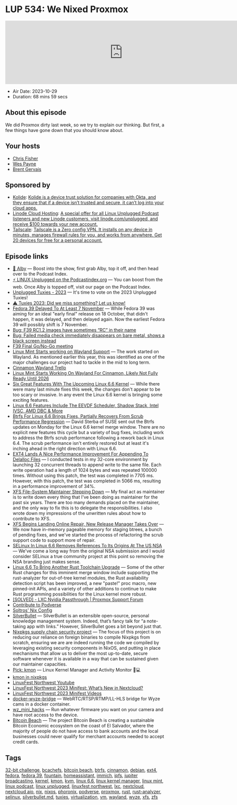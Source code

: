# LUP 534: We Nixed Proxmox

<iframe src="https://player.fireside.fm/v2/RUkczH-V+8icC9VLj?theme=dark" width="740" height="200" frameborder="0" scrolling="no"></iframe>

* Air Date: 2023-10-29
* Duration: 68 mins 59 secs

## About this episode

We did Proxmox dirty last week, so we try to explain our thinking. But first, a few things have gone down that you should know about.

## Your hosts
* [Chris Fisher](https://linuxunplugged.com/hosts/chrislas)
* [Wes Payne](https://linuxunplugged.com/hosts/wes)
* [Brent Gervais](https://linuxunplugged.com/hosts/brent)

## Sponsored by

  * [Kolide](https://kolide.com/unplugged): [Kolide is a device trust solution for companies with Okta, and they ensure that if a device isn’t trusted and secure, it can’t log into your cloud apps.](https://kolide.com/unplugged)
  * [Linode Cloud Hosting](https://linode.com/unplugged): [A special offer for all Linux Unplugged Podcast listeners and new Linode customers, visit linode.com/unplugged, and receive $100 towards your new account. ](https://linode.com/unplugged)
  * [Tailscale](http://tailscale.com/): [Tailscale is a Zero config VPN. It installs on any device in minutes, manages firewall rules for you, and works from anywhere. Get 20 devices for free for a personal account. ](http://tailscale.com/)



## Episode links

  * [🎉 Alby](https://getalby.com/ "🎉 Alby") — Boost into the show, first grab Alby, top it off, and then head over to the Podcast Index.
  * [⚡️ LINUX Unplugged on the Podcastindex.org](https://podcastindex.org/podcast/575694 "⚡️ LINUX Unplugged on the Podcastindex.org") — You can boost from the web. Once Alby is topped off, visit our page on the Podcast Index.
  * [Unplugged Tuxies - 2023](http://tuxies.party/ "Unplugged Tuxies - 2023") — It's time to vote on the 2023 Unplugged Tuxies!
  * [⚠️ Tuxies 2023: Did we miss something? Let us know!](https://nextcloud.tuxies.party/apps/forms/J9HiKYa2zwjsiPHy "⚠️ Tuxies 2023: Did we miss something? Let us know!")
  * [Fedora 39 Delayed To At Least 7 November](https://www.phoronix.com/news/Fedora-39-Delayed-To-7-Nov "Fedora 39 Delayed To At Least 7 November") — While Fedora 39 was aiming for an ideal "early final" release on 18 October, that didn't happen, it was delayed, and then delayed again. Now the earliest Fedora 39 will possibly shift is 7 November.
  * [Bug: F39 RC1.2 images have sometimes “RC” in their name](https://bugzilla.redhat.com/show_bug.cgi?id=2246385 "Bug: F39 RC1.2 images have sometimes “RC” in their name")
  * [Bug: Failed media check immediately disappears on bare metal, shows a black screen instead](https://bugzilla.redhat.com/show_bug.cgi?id=2246410 "Bug: Failed media check immediately disappears on bare metal, shows a black screen instead")
  * [F39 Final Go/No-Go meeting](https://meetbot-raw.fedoraproject.org/fedora-meeting/2023-10-26/f39-final-go_no_go-meeting.2023-10-26-17.00.html "F39 Final Go/No-Go meeting")
  * [Linux Mint Starts working on Wayland Support](https://blog.linuxmint.com/?p=4591 "Linux Mint Starts working on Wayland Support") — The work started on Wayland. As mentioned earlier this year, this was identified as one of the major challenges our project had to tackle in the mid to long term.
  * [Cinnamon Wayland Trello](https://trello.com/b/HHs01Pab/cinnamon-wayland "Cinnamon Wayland Trello")
  * [Linux Mint Starts Working On Wayland For Cinnamon, Likely Not Fully Ready Until 2026](https://www.phoronix.com/news/Linux-Mint-Wayland-Progress "Linux Mint Starts Working On Wayland For Cinnamon, Likely Not Fully Ready Until 2026")
  * [Six Great Features With The Upcoming Linux 6.6 Kernel](https://www.phoronix.com/news/Linux-6.6-Great-Features "Six Great Features With The Upcoming Linux 6.6 Kernel") — While there were many last minute fixes this week, the changes don't appear to be too scary or invasive. In any event the Linux 6.6 kernel is bringing some exciting features.
  * [Linux 6.6 Features Include The EEVDF Scheduler, Shadow Stack, Intel IVSC, AMD DBC & More](https://www.phoronix.com/review/linux-66-features "Linux 6.6 Features Include The EEVDF Scheduler, Shadow Stack, Intel IVSC, AMD DBC & More")
  * [Btrfs For Linux 6.6 Brings Fixes, Partially Recovers From Scrub Performance Regression](https://www.phoronix.com/news/Btrfs-Linux-6.6 "Btrfs For Linux 6.6 Brings Fixes, Partially Recovers From Scrub Performance Regression") — David Sterba of SUSE sent out the Btrfs updates on Monday for the Linux 6.6 kernel merge window. There are no explicit new features this cycle but a variety of bug fixes, including work to address the Btrfs scrub performance following a rework back in Linux 6.4. The scrub performance isn't entirely restored but at least it's inching ahead in the right direction with Linux 6.6.
  * [EXT4 Lands A Nice Performance Improvement For Appending To Delalloc Files](https://www.phoronix.com/news/Linux-6.6-EXT4 "EXT4 Lands A Nice Performance Improvement For Appending To Delalloc Files") — I conducted tests in my 32-core environment by launching 32 concurrent threads to append write to the same file. Each write operation had a length of 1024 bytes and was repeated 100000 times. Without using this patch, the test was completed in 7705 ms. However, with this patch, the test was completed in 5066 ms, resulting in a performance improvement of 34%.
  * [XFS File-System Maintainer Stepping Down](https://www.phoronix.com/news/XFS-Maintainer-Steps-Down "XFS File-System Maintainer Stepping Down") — My final act as maintainer is to write down every thing that I've been doing as maintainer for the past six years. There are too many demands placed on the maintainer, and the only way to fix this is to delegate the responsibilities. I also wrote down my impressions of the unwritten rules about how to contribute to XFS.
  * [XFS Begins Landing Online Repair, New Release Manager Takes Over](https://www.phoronix.com/news/Linux-6.6-XFS "XFS Begins Landing Online Repair, New Release Manager Takes Over") — We now have in-memory pageable memory for staging btrees, a bunch of pending fixes, and we've started the process of refactoring the scrub support code to support more of repair.
  * [SELinux In Linux 6.6 Removes References To Its Origins At The US NSA](https://www.phoronix.com/news/SELinux-Drops-NSA-References "SELinux In Linux 6.6 Removes References To Its Origins At The US NSA") — We've come a long way from the original NSA submission and I would consider SELinux a true community project at this point so removing the NSA branding just makes sense.
  * [Linux 6.6 To Bring Another Rust Toolchain Upgrade](https://www.phoronix.com/news/Linux-6.6-Rust-Changes "Linux 6.6 To Bring Another Rust Toolchain Upgrade") — Some of the other Rust changes for this imminent merge window include supporting the rust-analyzer for out-of-tree kernel modules, the Rust availability detection script has been improved, a new "paste!" proc macro, new pinned-init APIs, and a variety of other additions to continue to make Rust programming possibilities for the Linux kernel more robust.
  * [[SOLVED] - LXC Nvidia Passthrough | Proxmox Support Forum](https://forum.proxmox.com/threads/lxc-nvidia-passthrough.131929/ "\[SOLVED\] - LXC Nvidia Passthrough | Proxmox Support Forum")
  * [Contribute to Podverse](https://podverse.fm/contribute "Contribute to Podverse")
  * [Soltros' Nix Config](https://github.com/soltros/nixconfigs/blob/main/desktop/configuration.nix "Soltros' Nix Config")
  * [SilverBullet](https://silverbullet.md/ "SilverBullet") — SilverBullet is an extensible open-source, personal knowledge management system. Indeed, that’s fancy talk for “a note-taking app with links.” However, SilverBullet goes a bit beyond just that.
  * [Nixpkgs supply chain security project](https://discourse.nixos.org/t/nixpkgs-supply-chain-security-project/34345 "Nixpkgs supply chain security project") — The focus of this project is on reducing our reliance on foreign binaries to compile Nixpkgs from scratch, ensuring we are are indeed running the code we compiled by leveraging existing security components in NixOS, and putting in place mechanisms that allow us to deliver the most up-to-date, secure software whenever it is available in a way that can be sustained given our maintainer capacities.
  * [Pick: kmon](https://github.com/orhun/kmon "Pick: kmon") — Linux Kernel Manager and Activity Monitor 🐧💻
  * [kmon in nixpkgs](https://search.nixos.org/packages?channel=23.05&show=kmon&from=0&size=50&sort=relevance&type=packages&query=kmon "kmon in nixpkgs")
  * [LinuxFest Northwest Youtube](https://www.youtube.com/@LinuxFestNorthwest/videos "LinuxFest Northwest Youtube")
  * [LinuxFest Northwest 2023 Minifest: What’s New in Nextcloud?](https://www.youtube.com/watch?v=e9SXwA3Q8dc "LinuxFest Northwest 2023 Minifest: What’s New in Nextcloud?")
  * [LinuxFest Northwest 2023 Minifest Videos](https://www.youtube.com/playlist?list=PLjDc7gDlIAST09nqYxYxpn_VdQPVzyAcs "LinuxFest Northwest 2023 Minifest Videos")
  * [docker-wyze-bridge](https://github.com/mrlt8/docker-wyze-bridge "docker-wyze-bridge") — WebRTC/RTSP/RTMP/LL-HLS bridge for Wyze cams in a docker container.
  * [wz_mini_hacks](https://github.com/gtxaspec/wz_mini_hacks "wz_mini_hacks") — Run whatever firmware you want on your camera and have root access to the device.
  * [Bitcoin Beach](https://www.bitcoinbeach.com/ "Bitcoin Beach") — The project Bitcoin Beach is creating a sustainable Bitcoin Economic ecosystem on the coast of El Salvador, where the majority of people do not have access to bank accounts and the local businesses could never qualify for merchant accounts needed to accept credit cards.



## Tags

[32-bit challenge](https://linuxunplugged.com/tags/32-bit%20challenge), [bcachefs](https://linuxunplugged.com/tags/bcachefs), [bitcoin beach](https://linuxunplugged.com/tags/bitcoin%20beach), [btrfs](https://linuxunplugged.com/tags/btrfs), [cinnamon](https://linuxunplugged.com/tags/cinnamon), [debian](https://linuxunplugged.com/tags/debian), [ext4](https://linuxunplugged.com/tags/ext4), [fedora](https://linuxunplugged.com/tags/fedora), [fedora 39](https://linuxunplugged.com/tags/fedora%2039), [fountain](https://linuxunplugged.com/tags/fountain), [homeassistant](https://linuxunplugged.com/tags/homeassistant), [immich](https://linuxunplugged.com/tags/immich), [ipfs](https://linuxunplugged.com/tags/ipfs), [jupiter broadcasting](https://linuxunplugged.com/tags/jupiter%20broadcasting), [kernel](https://linuxunplugged.com/tags/kernel), [kmon](https://linuxunplugged.com/tags/kmon), [kvm](https://linuxunplugged.com/tags/kvm), [linux 6.6](https://linuxunplugged.com/tags/linux%206.6), [linux kernel manager](https://linuxunplugged.com/tags/linux%20kernel%20manager), [linux mint](https://linuxunplugged.com/tags/linux%20mint), [linux podcast](https://linuxunplugged.com/tags/linux%20podcast), [linux unplugged](https://linuxunplugged.com/tags/linux%20unplugged), [linuxfest northwest](https://linuxunplugged.com/tags/linuxfest%20northwest), [lxc](https://linuxunplugged.com/tags/lxc), [nextcloud](https://linuxunplugged.com/tags/nextcloud), [nextcloud aio](https://linuxunplugged.com/tags/nextcloud%20aio), [nix](https://linuxunplugged.com/tags/nix), [nixos](https://linuxunplugged.com/tags/nixos), [phoronix](https://linuxunplugged.com/tags/phoronix), [podverse](https://linuxunplugged.com/tags/podverse), [proxmox](https://linuxunplugged.com/tags/proxmox), [rust](https://linuxunplugged.com/tags/rust), [rust-analyzer](https://linuxunplugged.com/tags/rust-analyzer), [selinux](https://linuxunplugged.com/tags/selinux), [silverbullet.md](https://linuxunplugged.com/tags/silverbullet.md), [tuxies](https://linuxunplugged.com/tags/tuxies), [virtualization](https://linuxunplugged.com/tags/virtualization), [vm](https://linuxunplugged.com/tags/vm), [wayland](https://linuxunplugged.com/tags/wayland), [wyze](https://linuxunplugged.com/tags/wyze), [xfs](https://linuxunplugged.com/tags/xfs), [zfs](https://linuxunplugged.com/tags/zfs)